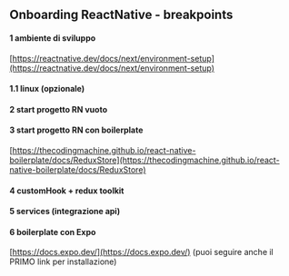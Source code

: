 ## Onboarding ReactNative - breakpoints

#### 1 ambiente di sviluppo

[https://reactnative.dev/docs/next/environment-setup](https://reactnative.dev/docs/next/environment-setup)

#### 1.1 linux (opzionale)

#### 2 start progetto RN vuoto

#### 3 start progetto RN con boilerplate

[https://thecodingmachine.github.io/react-native-boilerplate/docs/ReduxStore](https://thecodingmachine.github.io/react-native-boilerplate/docs/ReduxStore)

#### 4 customHook + redux toolkit

#### 5 services (integrazione api)

#### 6 boilerplate con Expo

[https://docs.expo.dev/](https://docs.expo.dev/)
(puoi seguire anche il PRIMO link per installazione)
